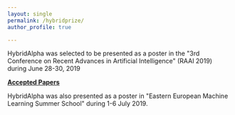 ```yaml
---
layout: single
permalink: /hybridprize/
author_profile: true

---
```


HybridAlpha was selected to be presented as a poster in the "3rd Conference on Recent Advances in Artificial Intelligence" (RAAI 2019) during June 28-30, 2019

[**Accepted Papers**](https://conferences.unibuc.ro/raai2019/docs/AcceptedPapers.pdf)


HybridAlpha was also presented as a poster in "Eastern European Machine Learning Summer School" during 1-6 July 2019.











